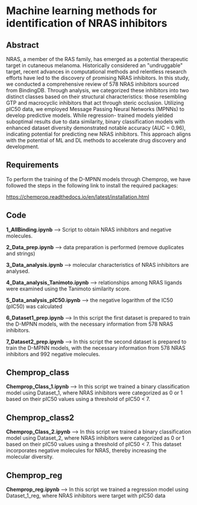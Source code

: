 # Machine learning methods for identification of NRAS inhibitors

## Abstract 
NRAS, a member of the RAS family, has emerged as a potential therapeutic target in cutaneous melanoma. Historically considered an "undruggable" target, recent advances in computational methods and relentless research efforts have led to the discovery of promising NRAS inhibitors. In this study, we conducted a comprehensive review of 578 NRAS inhibitors sourced from BindingDB. Through analysis, we categorized these inhibitors into two distinct classes based on their structural characteristics: those resembling GTP and macrocyclic inhibitors that act through steric occlusion. Utilizing pIC50 data, we employed Message Passing Neural Networks (MPNNs) to develop predictive models. While regression- trained models yielded suboptimal results due to data similarity, binary classification models with enhanced dataset diversity demonstrated notable accuracy (AUC = 0.96), indicating potential for predicting new NRAS inhibitors. This approach aligns with the potential of ML and DL methods to accelerate drug discovery and development.

## Requirements

To perform the training of the D-MPNN models through Chemprop, we have followed the steps in the following link to install the required packages: 

https://chemprop.readthedocs.io/en/latest/installation.html

## Code 

**1_AllBinding.ipynb** --> Script to obtain NRAS inhibitors and negative molecules. 

**2_Data_prep.ipynb** --> data preparation is performed (remove duplicates and strings)

**3_Data_analysis.ipynb** --> molecular characteristics of NRAS inhibitors are analysed.

**4_Data_analysis_Tanimoto.ipynb** --> relationships among NRAS ligands were examined using the Tanimoto similarity score.

**5_Data_analysis_pIC50.ipynb** --> the negative logarithm of the IC50 (pIC50) was calculated

**6_Dataset1_prep.ipynb** --> In this script the first dataset is prepared to train the D-MPNN models, with the necessary information from 578 NRAS inhibitors.

**7_Dataset2_prep.ipynb** --> In this script the second dataset is prepared to train the D-MPNN models, with the necessary information from 578 NRAS inhibitors and 992 negative molecules. 

## Chemprop_class

**Chemprop_Class_1.ipynb** --> In this script we trained a binary classification model using Dataset_1, where NRAS inhibitors were categorized as 0 or 1 based on their pIC50 values using a threshold of pIC50 < 7. 

## Chemprop_class2

**Chemprop_Class_2.ipynb** --> In this script we trained a binary classification model using Dataset_2, where NRAS inhibitors were categorized as 0 or 1 based on their pIC50 values using a threshold of pIC50 < 7. This dataset incorporates negative molecules for NRAS, thereby increasing the molecular diversity.

## Chemprop_reg

**Chemprop_reg.ipynb** --> In this script we trained a regression model using Dataset_1_reg, where NRAS inhibitors were target with pIC50 data